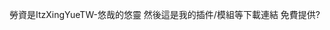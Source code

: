 勞資是ItzXingYueTW-悠哉的悠靈
然後這是我的插件/模組等下載連結
免費提供?

<!---
ItzXingYueTW/ItzXingYueTW is a ✨ special ✨ repository because its `README.md` (this file) appears on your GitHub profile.
You can click the Preview link to take a look at your changes.
--->
